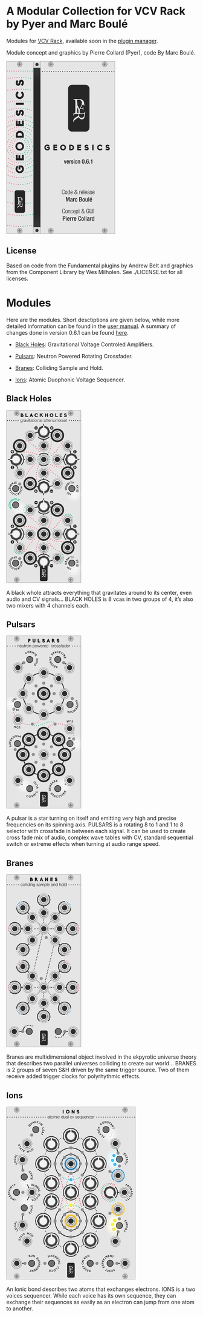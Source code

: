 # A Modular Collection for VCV Rack by Pyer and Marc Boulé

Modules for [VCV Rack](https://vcvrack.com), available soon in the [plugin manager](https://vcvrack.com/plugins.html).

Module concept and graphics by Pierre Collard (Pyer), code By Marc Boulé.

![Geodesics](res/img/Blanks.jpg)



## License

Based on code from the Fundamental plugins by Andrew Belt and graphics from the Component Library by Wes Milholen. See ./LICENSE.txt for all licenses.



# Modules <a id="modules"></a>

Here are the modules. Short desctiptions are given below, while more detailed information can be found in the [user manual](GeodesicsUserManual061.pdf). A summary of changes done in version 0.6.1 can be found [here](GeodesicsWhatsNew061.pdf). 

* [Black Holes](#blackholes): Gravitational Voltage Controled Amplifiers.

* [Pulsars](#pulsars): Neutron Powered Rotating Crossfader.

* [Branes](#branes): Colliding Sample and Hold.

* [Ions](#ions): Atomic Duophonic Voltage Sequencer.



## Black Holes <a id="blackholes"></a>

![Geodesics](res/img/BlackHoles.jpg)

A black whole attracts everything that gravitates around to its center, even audio and CV signals... BLACK HOLES is 8 vcas in two groups of 4, it’s also two mixers with 4 channels each.



## Pulsars <a id="pulsars"></a>

![Geodesics](res/img/Pulsars.jpg)

A pulsar is a star turning on itself and emitting very high and precise frequencies on its spinning axis. PULSARS is a rotating 8 to 1 and 1 to 8 selector with crossfade in between each signal. It can be used to create cross fade mix of audio, complex wave tables with CV, standard sequential switch or extreme effects when turning at audio range speed.



## Branes <a id="branes"></a>

![Geodesics](res/img/Branes.jpg)

Branes are multidimensional object involved in the ekpyrotic universe theory that describes two parallel universes colliding to create our world... BRANES is 2 groups of seven S&H driven by the same trigger source. Two of them receive added trigger clocks for polyrhythmic effects.



## Ions <a id="ions"></a>

![Geodesics](res/img/Ions.jpg)

An Ionic bond describes two atoms that exchanges electrons. IONS is a two voices sequencer. While each voice has its own sequence, they can exchange their sequences as easily as an electron can jump from one atom to another.
